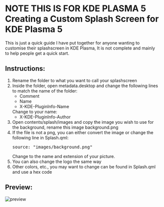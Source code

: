 </head>
<body>
	<h1>NOTE THIS IS FOR KDE PLASMA 5 Creating a Custom Splash Screen for KDE Plasma 5</h1>
	<p>This is just a quick guide I have put together for anyone wanting to customise their splashscreen in KDE Plasma, It is not complete and mainly to help people get a quick start.</p>
	<h2>Instructions:</h2>
	<ol>
		<li>Rename the folder to what you want to call your splashscreen</li>
		<li>Inside the folder, open metadata.desktop and change the following lines to match the name of the folder:
			<ul>
				<li>Comment</li>
				<li>Name</li>
				<li>X-KDE-PluginInfo-Name</li>
			</ul>
			Change to your name:
			<ul>
				<li>X-KDE-PluginInfo-Author</li>
			</ul>
		</li>
		<li>Open contents/splash/images and copy the image you wish to use for the background, rename this image background.png</li>
		<li>If the file is not a png, you can either convert the image or change the following line in Splash.qml:
			<pre>source: "images/background.png"</pre>
			Change to the name and extension of your picture.
		</li>
		<li>You can also change the logo the same way</li>
		<li>Other colors, etc., you may want to change can be found in Splash.qml and use a hex code</li>
	</ol>
	<h2>Preview:</h2>
	<img src="https://github.com/smokey5787/EOS-Blank-Splashscreen/blob/main/EOS-Blank/contents/previews/splash.png" alt="preview">
</body>
</html>
